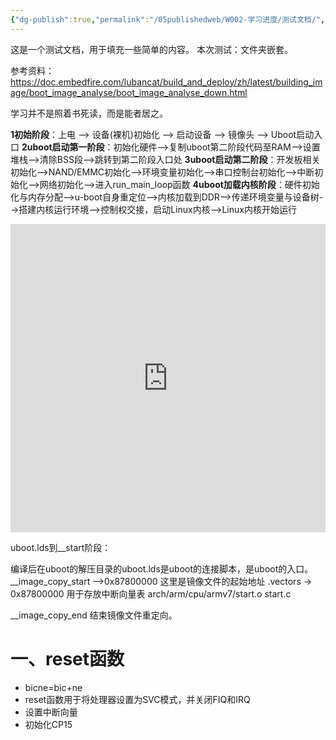 ```yaml
---
{"dg-publish":true,"permalink":"/05publishedweb/W002-学习进度/测试文档/","noteIcon":"","created":"2025-02-05T11:27:05.660+08:00","updated":"2025-02-05T11:35:35.692+08:00"}
---
```


这是一个测试文档，用于填充一些简单的内容。
本次测试：文件夹嵌套。


参考资料：https://doc.embedfire.com/lubancat/build_and_deploy/zh/latest/building_image/boot_image_analyse/boot_image_analyse_down.html

学习并不是照着书死读，而是能者居之。

**1初始阶段**：上电 —> 设备(裸机)初始化 —> 启动设备 —> 镜像头 —> Uboot启动入口
**2uboot启动第一阶段**：初始化硬件-->复制uboot第二阶段代码至RAM-->设置堆栈-->清除BSS段-->跳转到第二阶段入口处
**3uboot启动第二阶段**：开发板相关初始化-->NAND/EMMC初始化-->环境变量初始化-->串口控制台初始化-->中断初始化-->网络初始化-->进入run_main_loop函数
**4uboot加载内核阶段**：硬件初始化与内存分配-->u-boot自身重定位-->内核加载到DDR-->传递环境变量与设备树-->搭建内核运行环境-->控制权交接，启动Linux内核-->Linux内核开始运行


<iframe frameborder="0" style="width:100%;height:493px;" src="https://viewer.diagrams.net/?tags=%7B%7D&highlight=0000ff&edit=_blank&layers=1&nav=1&title=%E6%9C%AA%E5%91%BD%E5%90%8D%E7%BB%98%E5%9B%BE.drawio#R7Z1bc6M2GIZ%2FjWbai%2B0YBEK6BOP0MM3uzrqZbq8yrE1sZohJCd44%2FfXVCRuEslDqIDY4NwGZg5H0vBLv9ykBcH5%2F%2BDmPHrbX2TpOgT1bHwAMgW1b1mxGf7GSZ1GCXU8UbPJkLQ86FSyTf2JZKM%2Fb7JN1%2FFg7sMiytEge6oWrbLeLV0WtLMrz7Kl%2B2F2W1u%2F6EG3iRsFyFaXN0j%2BTdbGVT2F7p%2FJf4mSzLe9sISI%2BuY%2FKg%2BWTPG6jdfZUKYILAOd5lhVi6%2F4wj1NWeWW9iPOuXvj0%2BMXyeFd0OeH2eomW%2FrV%2Fc5ui37J8%2B876%2Bus7W1zla5Tu5QODhQMCDLAPFh4gdNuVX794Luskz%2Fa7dcwuOwMweNomRbx8iFbs0yfaC2jZtrhP6Z5FN%2BUN4ryIDy9%2Bc%2BtYH7Qjxdl9XOTP9BB5gl12ItmHLE%2FuP51aBMmibaUxHFkWyT6wOV75VE10Q9bUf6g12Kw1G6X0rsFdRh%2BJ9cY0y%2Fkn6O89a2BaDfDuDtKfahHa8N8LF2AMSMg2fA9gWkIAwSBAYIGAv%2BBtIK5Pv664hTxVbRrayR7YZnZ395F2zbmggn2XtnZ6FOjNfrKR8nOeRnSVNnSabUg0bXgUkLM3oqNpRKU2493aZxpC91Zp9PiYrOp1VgchPiTFZ%2FkJ2%2F6LV6cr98JD5bDwudzZ0Uf5XN2pnMV2T6fxvfI88VXjdUO8lOagj5Pt81Xc3pmLKN%2FERZtUNJu30n6upv3KsjxOoyL5Wv%2B6ujaVd%2FiYJZykUgJgvftAtVuIx5RnVVVQvRCuX%2Bj4BcsLiXpoXIh3seNj9%2B91rkZwMWd8wfF3APZ%2B4EWQyTDln8xB4P%2BoEwlaMgcEmddnMjJ9RtNAuxXZcuhukwCjaEOFSIv0RNu1zaJNNGi7gD6Nf8VZ9YGPm7Abpxd6I6O3nPpPHl%2FSEV%2F3gu8Z8LUsDb90Hu6yEZjxCwG%2BktgGjnFsHXVCbRxbzbvkW8S2FUfSEW%2FrhQYehltkn4lbDxnmtvk2fhN8%2BPCHbvClG5Rfl29csSm2aYpdODaKJ%2FJa3E5n2TnacDeMseqN9cUYm8ZY92bsAd8C%2Fpx7kgHzw6QN9iX%2Flnk2mvdipW2OpoUxuHUvxv2Ny%2F0XZl43ZVbTSB5rRdmQGNAp49t3OG2NlA%2FrcFreNLS8XaJRV9E3%2BiqlmpwO7Knlqsl5fEcbSsuxRsuF3xFKwQ7QTcDVo6oMPhPupjII9aezNXbwDGCLuSjYAwH85F%2BbV3nSrvI67l9P5TVG1DSxd7tij01irzoo0O6JveqgDI19eXt9cIPyGrJtJgQUYsH3jGmBaYKd8qXnW%2FM0NCDBtsaKmibBuCPBlYyKC8H%2Fo%2BPZGoIRn7K7fGAmbBBvzO%2BD5bIyjzdtqah1aPqty9ali0yR5rJh2mm2TdLsWWeiGbuGadZ4eXQ8DtjMmW%2BEfOIt5uOzblPxhoMq5%2FXmAyJIbTYN996g3GscrWlyb3fl3jHJPVJf5PpyT0xzr7H5KKbBnBtvHFxi8dSiEARXPM8z4MlGHO4Afk%2Be6tEjMTa660y2wT3VF%2BT6rXmqTkdv5fU8VVtjbU1T1L2uoo5Mirrqqbqop6irnqprDSzqTVfvvf%2Be%2FrpaXF%2FPv7PAGGkX8UEt0%2FL%2BF6q7RkpEdxyL4eKoweq%2BhsvQVENd0hmFdSEHf99meWdyzobZCI89mYY2VrhVN1U7QxvSTYUaU2uacHfNTINGU1reDtwa408kQAR2xUBBHHfvGBiVHwWzMVOu1q3x9zA4kcS19vVcXTPcRPcci8vam3LVZR2ccl3iGqfcD7nJgvjGeFFWjVMdyoMap3Ai67faUe66NhMazVtSjdPeKKvG6eAoa7w8kbfA%2FFKPZSGR%2BZhR9kY3Kk%2FELmsn1DNK6Lmm1NbMNKK6VZaYhTFIcIpONtywfL%2B7vY%2BS3W2aZQ%2F8OI41G55dNtM2DS7uMAZb1pDklhd%2B6%2BS2D8JdjW5o1BLD5xqELcsw4o7eE1NWgnxjFJaLDHiqIUY8dcllc3CC5Vks%2BZCwchwaJ18NaB4DFKZm347OLjtDQJPFMWcy7SQIK23D00ADPIHwpdsxzvGKf%2FTmkotW7%2BWtqu4Y9ULV8CXqu7xPDV8iVT9eW9Sb9tz%2BnZAGvpbD97k0UI0IdLFMEfcQYr8AxOcaH45Cv0m7fg8ay3QuaWf1eUQ74kbTztRwh6tmi%2FUNdwyOuD7tTB3ltTMBloAahp%2BM06wGL3U0Dxq8dC5rOOsDSDvNRvON3g7NujWcDksi9fnqbfpcpGOuwvF1rPG3r4QqkLIPGAxnWmN7C7ss4qyPKu3cG13EqYYze3OvhjOH5r68vbIEjKUj86GauS%2B%2BblwXJiwf132LpyM3tME05Wqk0zjl7mWhZ320af%2BTljOTlKuRzt6Uq5HOwSm3tZSriUh8iQgb1PkSAzpmy2M0EZbmmoXfk93%2BoFEK0yrQkGqNCuBBVWAiplw73LZRuM81dW8ESQenu2m2vQRjdV2YDKM0BnLTwKrBUR2wwwZH3YvHVh9H2tE26rGpwdH%2BaKvB0fOhTXdP%2FwxEHH76lypw8S8%3D"></iframe>


uboot.lds到\_\_start阶段：

编译后在uboot的解压目录的uboot.lds是uboot的连接脚本，是uboot的入口。
\_\_image_copy_start -->0x87800000 这里是镜像文件的起始地址
.vectors -> 0x87800000 用于存放中断向量表
arch/arm/cpu/armv7/start.o start.c

\_\_image_copy_end 结束镜像文件重定向。


 # 一、reset函数
 
- bicne=bic+ne
- reset函数用于将处理器设置为SVC模式，并关闭FIQ和IRQ
- 设置中断向量
- 初始化CP15